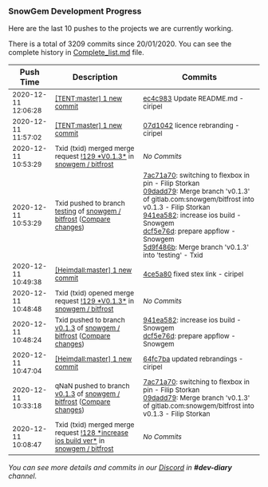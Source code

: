 
### SnowGem Development Progress

Here are the last 10 pushes to the projects we are currently working.

There is a total of 3209 commits since 20/01/2020. You can see the complete history in
 [Complete_list.md](Complete_list.md) file.

| Push Time | Description | Commits |
| --- | --- | --- |
| <sub>2020-12-11 12:06:28</sub> | <sub>[[TENT:master] 1 new commit](https://github.com/TENTOfficial/TENT/commit/ec4c9837f0405113d34009b7d185c148342ad392)</sub> | <sub>[ec4c983](https://github.com/TENTOfficial/TENT/commit/ec4c9837f0405113d34009b7d185c148342ad392) Update README.md - ciripel</sub> |
| <sub>2020-12-11 11:57:02</sub> | <sub>[[TENT:master] 1 new commit](https://github.com/TENTOfficial/TENT/commit/07d1042790529cccb78a0b8225bce5e27f679044)</sub> | <sub>[07d1042](https://github.com/TENTOfficial/TENT/commit/07d1042790529cccb78a0b8225bce5e27f679044) licence rebranding - ciripel</sub> |
| <sub>2020-12-11 10:53:29</sub> | <sub>Txid (txid) merged merge request [\!129 \*V0\.1\.3\*](https://gitlab.com/snowgem/bitfrost/-/merge_requests/129) in [snowgem / bitfrost](https://gitlab.com/snowgem/bitfrost)</sub> | <sub>_No Commits_</sub> |
| <sub>2020-12-11 10:53:29</sub> | <sub>Txid pushed to branch [testing](https://gitlab.com/snowgem/bitfrost/commits/testing) of [snowgem / bitfrost](https://gitlab.com/snowgem/bitfrost) ([Compare changes](https://gitlab.com/snowgem/bitfrost/compare/b9647f8858cc6d9faef593e9d2865de5e00865a5...5d9f486bf5f0ff3500920dccc44e3af1d322c60c))</sub> | <sub>[7ac71a70](https://gitlab.com/snowgem/bitfrost/-/commit/7ac71a70acda893e46b034d5725cf223d5c4d397): switching to flexbox in pin - Filip Storkan<br>[09dadd79](https://gitlab.com/snowgem/bitfrost/-/commit/09dadd794e4c2f530ec01debf3755fe3f68367ff): Merge branch 'v0.1.3' of gitlab.com:snowgem/bitfrost into v0.1.3 - Filip Storkan<br>[941ea582](https://gitlab.com/snowgem/bitfrost/-/commit/941ea58268c65b015d5f75296a141ee09f6a1374): increase ios build - Snowgem<br>[dcf5e76d](https://gitlab.com/snowgem/bitfrost/-/commit/dcf5e76d2662c966e799b3cbb439077939a4fcc1): prepare appflow - Snowgem<br>[5d9f486b](https://gitlab.com/snowgem/bitfrost/-/commit/5d9f486bf5f0ff3500920dccc44e3af1d322c60c): Merge branch 'v0.1.3' into 'testing' - Txid</sub> |
| <sub>2020-12-11 10:49:38</sub> | <sub>[[Heimdall:master] 1 new commit](https://github.com/ciripel/Heimdall/commit/4ce5a80932665881a4bb6d13ec490b8a289453a7)</sub> | <sub>[4ce5a80](https://github.com/ciripel/Heimdall/commit/4ce5a80932665881a4bb6d13ec490b8a289453a7) fixed stex link - ciripel</sub> |
| <sub>2020-12-11 10:48:48</sub> | <sub>Txid (txid) opened merge request [\!129 \*V0\.1\.3\*](https://gitlab.com/snowgem/bitfrost/-/merge_requests/129) in [snowgem / bitfrost](https://gitlab.com/snowgem/bitfrost)</sub> | <sub>_No Commits_</sub> |
| <sub>2020-12-11 10:48:24</sub> | <sub>Txid pushed to branch [v0\.1\.3](https://gitlab.com/snowgem/bitfrost/commits/v0.1.3) of [snowgem / bitfrost](https://gitlab.com/snowgem/bitfrost) ([Compare changes](https://gitlab.com/snowgem/bitfrost/compare/09dadd794e4c2f530ec01debf3755fe3f68367ff...dcf5e76d2662c966e799b3cbb439077939a4fcc1))</sub> | <sub>[941ea582](https://gitlab.com/snowgem/bitfrost/-/commit/941ea58268c65b015d5f75296a141ee09f6a1374): increase ios build - Snowgem<br>[dcf5e76d](https://gitlab.com/snowgem/bitfrost/-/commit/dcf5e76d2662c966e799b3cbb439077939a4fcc1): prepare appflow - Snowgem</sub> |
| <sub>2020-12-11 10:47:04</sub> | <sub>[[Heimdall:master] 1 new commit](https://github.com/ciripel/Heimdall/commit/64fc7baf4559bc48102be0971fdc5516568da3e3)</sub> | <sub>[64fc7ba](https://github.com/ciripel/Heimdall/commit/64fc7baf4559bc48102be0971fdc5516568da3e3) updated rebrandings - ciripel</sub> |
| <sub>2020-12-11 10:33:18</sub> | <sub>qNaN pushed to branch [v0\.1\.3](https://gitlab.com/snowgem/bitfrost/commits/v0.1.3) of [snowgem / bitfrost](https://gitlab.com/snowgem/bitfrost) ([Compare changes](https://gitlab.com/snowgem/bitfrost/compare/e4ff5f06588b97166f34dca0747415934a46f188...09dadd794e4c2f530ec01debf3755fe3f68367ff))</sub> | <sub>[7ac71a70](https://gitlab.com/snowgem/bitfrost/-/commit/7ac71a70acda893e46b034d5725cf223d5c4d397): switching to flexbox in pin - Filip Storkan<br>[09dadd79](https://gitlab.com/snowgem/bitfrost/-/commit/09dadd794e4c2f530ec01debf3755fe3f68367ff): Merge branch 'v0.1.3' of gitlab.com:snowgem/bitfrost into v0.1.3 - Filip Storkan</sub> |
| <sub>2020-12-11 10:08:47</sub> | <sub>Txid (txid) merged merge request [\!128 \*increase ios build ver\*](https://gitlab.com/snowgem/bitfrost/-/merge_requests/128) in [snowgem / bitfrost](https://gitlab.com/snowgem/bitfrost)</sub> | <sub>_No Commits_</sub> |

_You can see more details and commits in our [Discord](https://discord.gg/zumGnbg) in **#dev-diary** channel._
